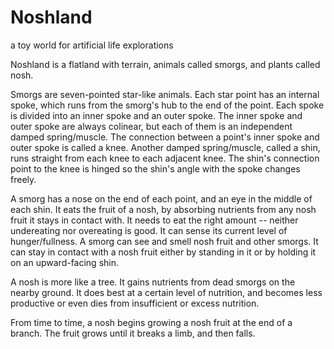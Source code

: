 Noshland
========

a toy world for artificial life explorations

Noshland is a flatland with terrain, animals called smorgs, and plants called nosh.

Smorgs are seven-pointed star-like animals. Each star point has an internal spoke, which runs from the smorg's hub to the end of the point. Each spoke is divided into an inner spoke and an outer spoke. The inner spoke and outer spoke are always colinear, but each of them is an independent damped spring/muscle. The connection between a point's inner spoke and outer spoke is called a knee. Another damped spring/muscle, called a shin, runs straight from each knee to each adjacent knee. The shin's connection point to the knee is hinged so the shin's angle with the spoke changes freely.

A smorg has a nose on the end of each point, and an eye in the middle of each shin. It eats the fruit of a nosh, by absorbing nutrients from any nosh fruit it stays in contact with. It needs to eat the right amount -- neither undereating nor overeating is good. It can sense its current level of hunger/fullness. A smorg can see and smell nosh fruit and other smorgs. It can stay in contact with a nosh fruit either by standing in it or by holding it on an upward-facing shin.

A nosh is more like a tree. It gains nutrients from dead smorgs on the nearby ground. It does best at a certain level of nutrition, and becomes less productive or even dies from insufficient or excess nutrition.

From time to time, a nosh begins growing a nosh fruit at the end of a branch. The fruit grows until it breaks a limb, and then falls.
